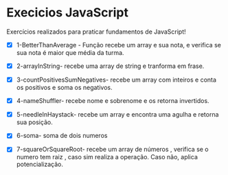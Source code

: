 # Execicios JavaScript
Exercícios realizados para praticar fundamentos de JavaScript! 

-[x] 1-BetterThanAverage - Função recebe um array e sua nota, e verifica se sua nota é maior que  média da turma.
-[x] 2-arrayInString- recebe uma array de string e tranforma em frase.
-[x] 3-countPositivesSumNegatives- recebe um array com inteiros e conta os positivos e soma os negativos.
-[x] 4-nameShuffler- recebe nome e sobrenome e os retorna invertidos.
-[x] 5-needleInHaystack- recebe um array e encontra uma agulha e retorna sua posição.
-[x] 6-soma- soma de dois numeros
-[x] 7-squareOrSquareRoot- recebe um array de números , verifica se o numero tem raiz , caso sim realiza a operação. Caso não, aplica potencialização.


